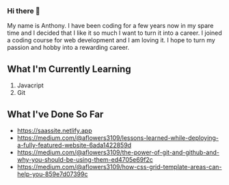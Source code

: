 ### Hi there 👋

My name is Anthony. I have been coding for a few years now in my spare time and I decided that I like it so much I want to turn it into a career. I joined a coding course for web development and I am loving it. I hope to turn my passion and hobby into a rewarding career.

## What I'm Currently Learning

1. Javacript
2. Git

## What I've Done So Far

- https://saassite.netlify.app
- https://medium.com/@aflowers3109/lessons-learned-while-deploying-a-fully-featured-website-6ada1422859d
- https://medium.com/@aflowers3109/the-power-of-git-and-github-and-why-you-should-be-using-them-ed4705e69f2c
- https://medium.com/@aflowers3109/how-css-grid-template-areas-can-help-you-859e7d07399c
